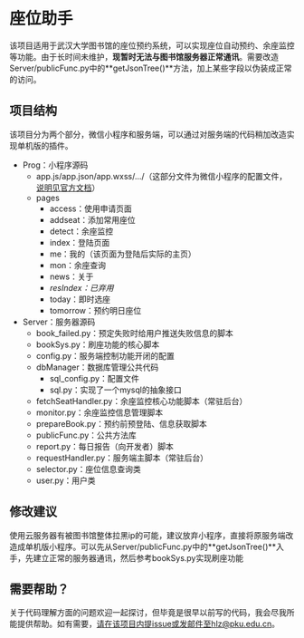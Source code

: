 # 座位助手

该项目适用于武汉大学图书馆的座位预约系统，可以实现座位自动预约、余座监控等功能。由于长时间未维护，**现暂时无法与图书馆服务器正常通讯**。需要改造Server/publicFunc.py中的**getJsonTree()**方法，加上某些字段以伪装成正常的访问。

## 项目结构

该项目分为两个部分，微信小程序和服务端，可以通过对服务端的代码稍加改造实现单机版的插件。

- Prog：小程序源码
  - app.js/app.json/app.wxss/.../（这部分文件为微信小程序的配置文件，[说明见官方文档](https://developers.weixin.qq.com/miniprogram/dev/index.html)）
  - pages
    - access：使用申请页面
    - addseat：添加常用座位
    - detect：余座监控
    - index：登陆页面
    - me：我的（该页面为登陆后实际的主页）
    - mon：余座查询
    - news：关于
    - *resIndex：已弃用*
    - today：即时选座
    - tomorrow：预约明日座位
- Server：服务器源码
  - book_failed.py：预定失败时给用户推送失败信息的脚本
  - bookSys.py：刷座功能的核心脚本
  - config.py：服务端控制功能开闭的配置
  - dbManager：数据库管理公共代码
    - sql_config.py：配置文件
    - sql.py：实现了一个mysql的抽象接口
  - fetchSeatHandler.py：余座监控核心功能脚本（常驻后台）
  - monitor.py：余座监控信息管理脚本
  - prepareBook.py：预约前预登陆、信息获取脚本
  - publicFunc.py：公共方法库
  - report.py：每日报告（向开发者）脚本
  - requestHandler.py：服务端主脚本（常驻后台）
  - selector.py：座位信息查询类
  - user.py：用户类

## 修改建议

使用云服务器有被图书馆整体拉黑ip的可能，建议放弃小程序，直接将原服务端改造成单机版小程序。可以先从Server/publicFunc.py中的**getJsonTree()**入手，先建立正常的服务器通讯，然后参考bookSys.py实现刷座功能

## 需要帮助？

关于代码理解方面的问题欢迎一起探讨，但毕竟是很早以前写的代码，我会尽我所能提供帮助。如有需要，请在该项目内提issue或发邮件至hlz@pku.edu.cn。